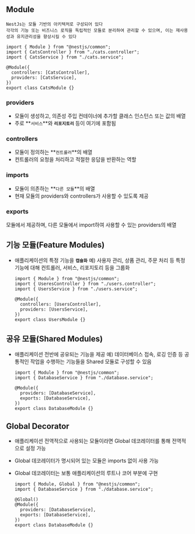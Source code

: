 ## Module

```
NestJs는 모듈 기반의 아키텍처로 구성되어 있다
각각의 기능 또는 비즈니스 로직을 독립적인 모듈로 분리하여 관리할 수 있으며, 이는 재사용성과 유지관리성을 향상시킬 수 있다
```

```tsx
import { Module } from "@nestjs/common";
import { CatsController } from "./cats.controller";
import { CatsService } from "./cats.service";

@Module({
  controllers: [CatsController],
  providers: [CatsService],
})
export class CatsModule {}
```

### providers

- 모듈이 생성하고, 의존성 주입 컨테이너에 추가할 클래스 인스턴스 또는 값의 배열
- 주로 **`서비스`**와 **`리포지토리`** 등이 여기에 포함됨

### controllers

- 모듈이 정의하는 **`컨트롤러`**의 배열
- 컨트롤러의 요청을 처리하고 적절한 응답을 반환하는 역할

### imports

- 모듈이 의존하는 **`다른 모듈`**의 배열
- 현재 모듈의 providers와 controllers가 사용할 수 있도록 제공

### exports

모듈에서 제공하며, 다른 모듈에서 import하여 사용할 수 있는 providers의 배열

## 기능 모듈(Feature Modules)

- 애플리케이션의 특정 기능을 **`캡슐화`**
  예) 사용자 관리, 상품 관리, 주문 처리 등 특정 기능에 대해 컨트롤러, 서비스, 리포지토리 등을 그룹화

  ```tsx
  import { Module } from "@nestjs/common";
  import { UseresController } from "./users.controller";
  import { UsersService } from "./users.service";

  @Module({
    controllers: [UsersController],
    providers: [UsersService],
  })
  export class UsersModule {}
  ```

## 공유 모듈(Shared Modules)

- 애플리케이션 전반에 공유되는 기능을 제공
  예) 데이터베이스 접속, 로깅 인증 등 공통적인 작업을 수행하는 기능들을 Shared 모듈로 구성할 수 있음

  ```tsx
  import { Module } from "@nestjs/common";
  import { DatabaseService } from "./database.service";

  @Module({
    providers: [DatabaseService],
    exports: [DatabaseService],
  })
  export class DatabaseModule {}
  ```

## Global Decorator

- 애플리케이션 전역적으로 사용되는 모듈이라면 Global 데코레이터를 통해 전역적으로 설정 가능
- Global 데코레이터가 명시되어 있는 모듈은 imports 없이 사용 가능
- Global 데코레이터는 보통 애플리케이션의 루트나 코어 부분에 구현

  ```tsx
  import { Module, Global } from "@nestjs/common";
  import { DatabaseService } from "./database.service";

  @Global()
  @Module({
    providers: [DatabaseService],
    exports: [DatabaseService],
  })
  export class DatabaseModule {}
  ```
